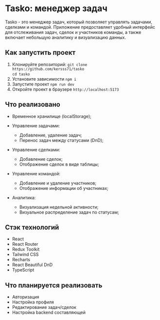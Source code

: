 # Tasko: менеджер задач
Tasko - это менеджер задач, который позволяет управлять задачами, сделками и командой. Приложение предоставляет удобный интерфейс для отслеживания задач, сделок и участников команды, а также включает небольшую аналитику и визуализацию данных.

## Как запустить проект
1. Клонируйте репозиторий:
```git clone https://github.com/kersss71/tasko```  
```cd tasko```
2. Установите зависимости ```npm i```
3. Запустите проект ```npm run dev```
4. Откройте проект в браузере ```http://localhost:5173```

## Что реализовано
- Временное хранилище (localStorage);

- Управление задачами:  
    - Добавление, удаление задач;
    - Перенос задач между статусами (DnD);
- Управление сделками:  
    - Добавление сделок;
    - Отображение сделок в виде таблицы;
- Управление командой:  
    - Добавление и удаление участников;
    - Отображение информации об участниках;
- Аналитика:
    - Визуализация недельной активности;
    - Визуальное распределение задач по статусам;

## Стэк технологий
- React
- React Router
- Redux Toolkit
- Tailwind CSS
- Recharts
- React Beautiful DnD
- TypeScript

## Что планируется реализовать

- Авторизация
- Настройка профиля
- Редактирование задач/сделок
- Настройка backend составляющей



